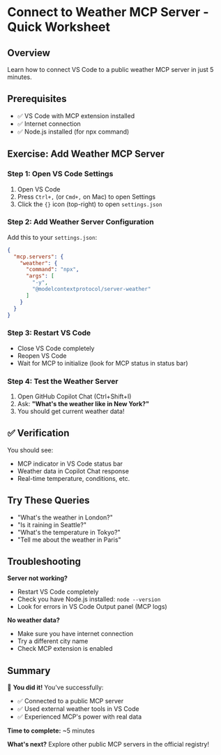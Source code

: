 # Connect to Weather MCP Server - Quick Worksheet

## Overview
Learn how to connect VS Code to a public weather MCP server in just 5 minutes.

## Prerequisites
- ✅ VS Code with MCP extension installed
- ✅ Internet connection
- ✅ Node.js installed (for npx command)

## Exercise: Add Weather MCP Server

### Step 1: Open VS Code Settings
1. Open VS Code
2. Press `Ctrl+,` (or `Cmd+,` on Mac) to open Settings
3. Click the `{}` icon (top-right) to open `settings.json`

### Step 2: Add Weather Server Configuration
Add this to your `settings.json`:

```json
{
  "mcp.servers": {
    "weather": {
      "command": "npx",
      "args": [
        "-y",
        "@modelcontextprotocol/server-weather"
      ]
    }
  }
}
```

### Step 3: Restart VS Code
- Close VS Code completely
- Reopen VS Code
- Wait for MCP to initialize (look for MCP status in status bar)

### Step 4: Test the Weather Server
1. Open GitHub Copilot Chat (Ctrl+Shift+I)
2. Ask: **"What's the weather like in New York?"**
3. You should get current weather data!

## ✅ Verification
You should see:
- MCP indicator in VS Code status bar
- Weather data in Copilot Chat response
- Real-time temperature, conditions, etc.

## Try These Queries
- "What's the weather in London?"
- "Is it raining in Seattle?"
- "What's the temperature in Tokyo?"
- "Tell me about the weather in Paris"

## Troubleshooting

**Server not working?**
- Restart VS Code completely
- Check you have Node.js installed: `node --version`
- Look for errors in VS Code Output panel (MCP logs)

**No weather data?**
- Make sure you have internet connection
- Try a different city name
- Check MCP extension is enabled

## Summary
🎉 **You did it!** You've successfully:
- ✅ Connected to a public MCP server
- ✅ Used external weather tools in VS Code
- ✅ Experienced MCP's power with real data

**Time to complete:** ~5 minutes

**What's next?** Explore other public MCP servers in the official registry!
